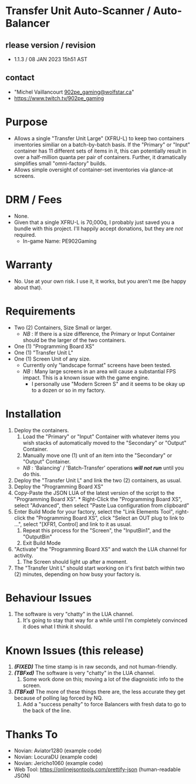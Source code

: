 # Transfer Unit Auto-Scanner / Auto-Balancer

## rlease version / revision 
 + 1.1.3 / 08 JAN 2023 15h51 AST

## contact 
  + "Michel Vaillancourt <902pe_gaming@wolfstar.ca>"
  + https://www.twitch.tv/902pe_gaming

# Purpose

* Allows a single "Transfer Unit Large" (XFRU-L) to keep two containers inventories similiar on a batch-by-batch basis. If the "Primary" or "Input" container has 11 different sets of items in it, this can potentially result in over a half-million quanta per pair of containers. Further, it dramatically simplifies small "omni-factory" builds.
* Allows simple oversight of container-set inventories via glance-at screens.

# DRM / Fees
  + None.
  + Given that a single XFRU-L is 70,000q, I probably just saved you a bundle with this project. I'll happily accept donations, but they are *not* required.
    + In-game Name: PE902Gaming

# Warranty
  + No. Use at your own risk. I use it, it works, but you aren't me (be happy about that).

# Requirements

  + Two (2) Containers, Size Small or larger.
    * *NB* : If there is a size difference, the Primary or Input Container should be the larger of the two containers.
  + One (1) "Programming Board XS"
  + One (1) "Transfer Unit L"
  + One (1) Screen Unit of any size.
    * Currently only "landscape format" screens have been tested.
    * *NB* : Many large screens in an area will cause a substantial FPS impact. This is a known issue with the game engine.
      * I personally use "Modern Screen S" and it seems to be okay up to a dozen or so in my factory.
      
# Installation

  1. Deploy the containers.
      1. Load the "Primary" or "Input" Container with whatever items you wish stacks of automatically moved to the "Secondary" or "Output" Container.
      1. Manually move one (1) unit of an item into the "Secondary" or "Output" Container.
      * *NB* : 'Balancing' / 'Batch-Transfer' operations ***will not run*** until you do this.
  1. Deploy the "Transfer Unit L" and link the two (2) containers, as usual.
  1. Deploy the "Programming Board XS"
  1. Copy-Paste the JSON LUA of the latest version of the script to the "Programming Board XS".
    * Right-Click the "Programming Board XS", select "Advanced", then select "Paste Lua configuration from clipboard"
  1. Enter Build Mode for your factory, select the "Link Elements Tool", right-click the "Programming Board XS", click "Select an OUT plug to link to ...", select "[XFR1, Control] and link to it as usual.
      1. Repeat this process for the "Screen", the "InputBin1", and the "OutputBin"
      1. Exit Build Mode
  1. "Activate" the "Programming Board XS" and watch the LUA channel for activity.
      1. The Screen should light up after a moment.
  1. The "Transfer Unit L" should start working on it's first batch within two (2) minutes, depending on how busy your factory is. 

# Behaviour Issues

  1. The software is very "chatty" in the LUA channel. 
      1. It's going to stay that way for a while until I'm completely convinced it does what I think it should.
    
# Known Issues (this release)

  1. ***(FIXED)*** The time stamp is in raw seconds, and not human-friendly.
  1. ***(TBFxd)*** The software is very "chatty" in the LUA channel.
      1. Some work done on this; moving a lot of the diagnoistic info to the screen.
  1. ***(TBFxd)*** The more of these things there are, the less accurate they get because of polling lag forced by NQ.
      1. Add a "success penalty" to force Balancers with fresh data to go to the back of the line.

# Thanks To

  + Novian:    Aviator1280 (example code)
  + Novian:    LocuraDU (example code)
  + Novian:    Jericho1060 (example code)
  + Web Tool:  https://onlinejsontools.com/prettify-json (human-readable JSON)
